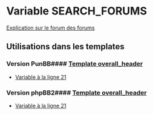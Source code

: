 # Variable SEARCH_FORUMS
[Explication sur le forum des forums](http://forum.forumactif.com/t294113-listing-des-variables#SEARCH_FORUMS)
## Utilisations dans les templates
### Version PunBB#### [Template overall_header](punbb/overall_header.md)
* [Variable à la ligne 21](../punbb/overall_header.tpl#L21)
### Version phpBB2#### [Template overall_header](subsilver/overall_header.md)
* [Variable à la ligne 21](../subsilver/overall_header.tpl#L21)
